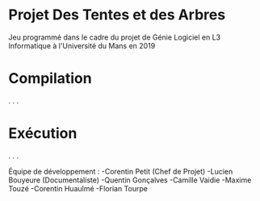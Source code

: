 # Projet Des Tentes et des Arbres

Jeu programmé dans le cadre du projet de Génie Logiciel en L3 Informatique à l'Université du Mans en 2019

# Compilation
.
.
.

# Exécution
.
.
.

Équipe de développement : 
-Corentin Petit (Chef de Projet)
-Lucien Bouyeure (Documentaliste)
-Quentin Gonçalves
-Camille Vaidie
-Maxime Touzé
-Corentin Huaulmé
-Florian Tourpe
